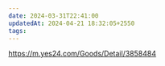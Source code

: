 ```yaml
---
date: 2024-03-31T22:41:00
updatedAt: 2024-04-21 18:32:05+2550
tags: 
---
```

https://m.yes24.com/Goods/Detail/3858484